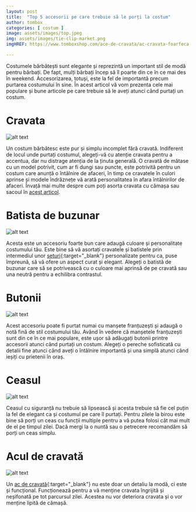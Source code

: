 ```yaml
---
layout: post
title:  "Top 5 accesorii pe care trebuie să le porți la costum"
author: tombox
categories: [ costum ]
image: assets/images/top.jpeg
img: assets/images/tie-clip-market.png
imgHREF: https://www.tomboxshop.com/ace-de-cravata/ac-cravata-foarfeca.html

---
```


Costumele bărbătești sunt elegante și reprezintă un important stil de modă pentru bărbați. De fapt, mulți bărbați încep să îl poarte din ce în ce mai des în weekend. Accesorizarea, totuși, este la fel de importantă precum purtarea costumului în sine. În acest articol vă vom prezenta cele mai populare și bune articole pe care trebuie să le aveți atunci când purtați un costum.

# Cravata

![alt text](../../../../assets/images/ties.jpeg)


Un costum bărbătesc este pur și simplu incomplet fără cravată. Indiferent de locul unde purtați costumul, alegeți-vă cu atenție cravata pentru a accentua, dar nu distrage atenția de la ținuta generală. O cravată de mătase cu un model potrivit, cum ar fi dungi sau puncte, este potrivită pentru un costum care anunță o întâlnire de afaceri, în timp ce cravatele în culori aprinse și modele îndrăznețe vă arată personalitatea în afara întâlnirilor de afaceri. Învață mai multe despre cum poți asorta cravata cu cămașa sau sacoul în [acest articol](https://blog.tomboxshop.com/costum/2018/02/05/reguli-costum.html).



# Batista de buzunar

![alt text](../../../../assets/images/ps.jpeg)


Acesta este un accesoriu foarte bun care adaugă culoare și personalitate costumului tău. Este bine să vă asortați cravatele și batistele prin intermediul unor [seturi](https://www.tomboxshop.com/seturi){:target="_blank"} personalizate pentru ca, puse împreună, să vă ofere un aspect curat și elegant. Alegeți o batistă de buzunar care să se potrivească cu o culoare mai aprinsă de pe cravată sau una neutră pentru a echilibra contrastul.

# Butonii

![alt text](../../../../assets/images/mens-cufflinks.png)


Acest accesoriu poate fi purtat numai cu manșete franțuzești și adaugă o notă fină de stil costumului tău. Având în vedere că manșetele franțuzești sunt din ce în ce mai populare, este ușor să adăugați butonii printre accesorii atunci când purtați un costum. Alegeți o pereche sofisticată cu detalii fine atunci când aveți o întâlnire importantă și una simplă atunci când ieșiți cu prietenii în oraș.

# Ceasul

![alt text](../../../../assets/images/watch.jpeg)

Ceasul cu siguranță nu trebuie să lipsească și acesta trebuie să fie cel puțin la fel de elegant ca și costumul pe care îl purtați. Pentru zilele la birou este bine să porți un ceas cu funcții multiple pentru a vă putea folosi cât mai mult de el pe timpul zilei. Dacă mergi la o nuntă sau o petrecere recomandăm să porți un ceas simplu.

# Acul de cravată

![alt text](../../../../assets/images/tieclip.png)


Un [ac de cravată](https://www.tomboxshop.com/ace-de-cravata){:target="_blank"} nu este doar un detaliu la modă, ci este și funcțional. Funcționează pentru a vă menține cravata îngrijită și neșifonată pe tot parcursul zilei. Acestea nu vor deteriora cravata și o vor menține lipită de cămașă.
